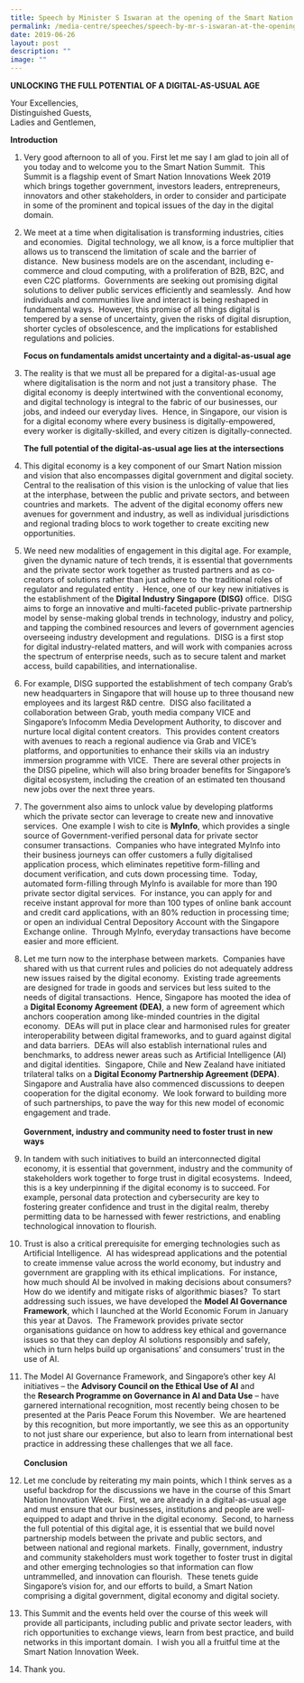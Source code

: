 ```yaml
---
title: Speech by Minister S Iswaran at the opening of the Smart Nation Summit
permalink: /media-centre/speeches/speech-by-mr-s-iswaran-at-the-opening-of-the-smart-nation-summit/
date: 2019-06-26
layout: post
description: ""
image: ""
---
```

**UNLOCKING THE FULL POTENTIAL OF A DIGITAL-AS-USUAL AGE**

Your Excellencies,  
Distinguished Guests,  
Ladies and Gentlemen,  
  
**Introduction**  
  
1. Very good afternoon to all of you. First let me say I am glad to join all of you today and to welcome you to the Smart Nation Summit.  This Summit is a flagship event of Smart Nation Innovations Week 2019 which brings together government, investors leaders, entrepreneurs, innovators and other stakeholders, in order to consider and participate in some of the prominent and topical issues of the day in the digital domain.   
  
2. We meet at a time when digitalisation is transforming industries, cities and economies.  Digital technology, we all know, is a force multiplier that allows us to transcend the limitation of scale and the barrier of distance.  New business models are on the ascendant, including e-commerce and cloud computing, with a proliferation of B2B, B2C, and even C2C platforms.  Governments are seeking out promising digital solutions to deliver public services efficiently and seamlessly.  And how individuals and communities live and interact is being reshaped in fundamental ways.  However, this promise of all things digital is tempered by a sense of uncertainty, given the risks of digital disruption, shorter cycles of obsolescence, and the implications for established regulations and policies.   
  
    **Focus on fundamentals amidst uncertainty and a digital-as-usual age**  
  
3. The reality is that we must all be prepared for a digital-as-usual age where digitalisation is the norm and not just a transitory phase.  The digital economy is deeply intertwined with the conventional economy, and digital technology is integral to the fabric of our businesses, our jobs, and indeed our everyday lives.  Hence, in Singapore, our vision is for a digital economy where every business is digitally-empowered, every worker is digitally-skilled, and every citizen is digitally-connected.  
  
   **The full potential of the digital-as-usual age lies at the intersections**  
  
4. This digital economy is a key component of our Smart Nation mission and vision that also encompasses digital government and digital society. Central to the realisation of this vision is the unlocking of value that lies at the interphase, between the public and private sectors, and between countries and markets.  The advent of the digital economy offers new avenues for government and industry, as well as individual jurisdictions and regional trading blocs to work together to create exciting new opportunities.   
  
5. We need new modalities of engagement in this digital age. For example, given the dynamic nature of tech trends, it is essential that governments and the private sector work together as trusted partners and as co-creators of solutions rather than just adhere to  the traditional roles of regulator and regulated entity .  Hence, one of our key new initiatives is the establishment of the **Digital Industry Singapore (DISG)** office.  DISG aims to forge an innovative and multi-faceted public-private partnership model by sense-making global trends in technology, industry and policy, and tapping the combined resources and levers of government agencies overseeing industry development and regulations.  DISG is a first stop for digital industry-related matters, and will work with companies across the spectrum of enterprise needs, such as to secure talent and market access, build capabilities, and internationalise.    
  
6. For example, DISG supported the establishment of tech company Grab’s new headquarters in Singapore that will house up to three thousand new employees and its largest R&D centre.  DISG also facilitated a collaboration between Grab, youth media company VICE and Singapore’s Infocomm Media Development Authority, to discover and nurture local digital content creators.  This provides content creators with avenues to reach a regional audience via Grab and VICE’s platforms, and opportunities to enhance their skills via an industry immersion programme with VICE.  There are several other projects in the DISG pipeline, which will also bring broader benefits for Singapore’s digital ecosystem, including the creation of an estimated ten thousand new jobs over the next three years.  
  
7. The government also aims to unlock value by developing platforms which the private sector can leverage to create new and innovative services.  One example I wish to cite is **MyInfo**, which provides a single source of Government-verified personal data for private sector consumer transactions.  Companies who have integrated MyInfo into their business journeys can offer customers a fully digitalised application process, which eliminates repetitive form-filling and document verification, and cuts down processing time.  Today, automated form-filling through MyInfo is available for more than 190 private sector digital services.  For instance, you can apply for and receive instant approval for more than 100 types of online bank account and credit card applications, with an 80% reduction in processing time; or open an individual Central Depository Account with the Singapore Exchange online.  Through MyInfo, everyday transactions have become easier and more efficient.  
  
8. Let me turn now to the interphase between markets.  Companies have shared with us that current rules and policies do not adequately address new issues raised by the digital economy.  Existing trade agreements are designed for trade in goods and services but less suited to the needs of digital transactions.  Hence, Singapore has mooted the idea of a **Digital Economy Agreement (DEA)**, a new form of agreement which anchors cooperation among like-minded countries in the digital economy.  DEAs will put in place clear and harmonised rules for greater interoperability between digital frameworks, and to guard against digital and data barriers.  DEAs will also establish international rules and benchmarks, to address newer areas such as Artificial Intelligence (AI) and digital identities.  Singapore, Chile and New Zealand have initiated trilateral talks on a **Digital Economy Partnership Agreement (DEPA)**.  Singapore and Australia have also commenced discussions to deepen cooperation for the digital economy.  We look forward to building more of such partnerships, to pave the way for this new model of economic engagement and trade.  
   
    **Government, industry and community need to foster trust in new ways**   
  
9. In tandem with such initiatives to build an interconnected digital economy, it is essential that government, industry and the community of stakeholders work together to forge trust in digital ecosystems.  Indeed, this is a key underpinning if the digital economy is to succeed. For example, personal data protection and cybersecurity are key to fostering greater confidence and trust in the digital realm, thereby permitting data to be harnessed with fewer restrictions, and enabling technological innovation to flourish.   
  
10. Trust is also a critical prerequisite for emerging technologies such as Artificial Intelligence.  AI has widespread applications and the potential to create immense value across the world economy, but industry and government are grappling with its ethical implications.  For instance, how much should AI be involved in making decisions about consumers?  How do we identify and mitigate risks of algorithmic biases?  To start addressing such issues, we have developed the **Model AI Governance Framework**, which I launched at the World Economic Forum in January this year at Davos.  The Framework provides private sector organisations guidance on how to address key ethical and governance issues so that they can deploy AI solutions responsibly and safely, which in turn helps build up organisations’ and consumers’ trust in the use of AI.    

11. The Model AI Governance Framework, and Singapore’s other key AI initiatives – the **Advisory Council on the Ethical Use of AI** and the **Research Programme on Governance in AI and Data Use** – have garnered international recognition, most recently being chosen to be presented at the Paris Peace Forum this November.  We are heartened by this recognition, but more importantly, we see this as an opportunity to not just share our experience, but also to learn from international best practice in addressing these challenges that we all face.    
   
    **Conclusion**  
  
12. Let me conclude by reiterating my main points, which I think serves as a useful backdrop for the discussions we have in the course of this Smart Nation Innovation Week.  First, we are already in a digital-as-usual age and must ensure that our businesses, institutions and people are well-equipped to adapt and thrive in the digital economy.  Second, to harness the full potential of this digital age, it is essential that we build novel partnership models between the private and public sectors, and between national and regional markets.  Finally, government, industry and community stakeholders must work together to foster trust in digital and other emerging technologies so that information can flow untrammelled, and innovation can flourish.  These tenets guide Singapore’s vision for, and our efforts to build, a Smart Nation comprising a digital government, digital economy and digital society.      
13. This Summit and the events held over the course of this week will provide all participants, including public and private sector leaders, with rich opportunities to exchange views, learn from best practice, and build networks in this important domain.  I wish you all a fruitful time at the Smart Nation Innovation Week.   
  
14. Thank you.
